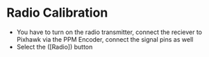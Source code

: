 # Radio Calibration
* You have to turn on the radio transmitter, connect the reciever to Pixhawk via the PPM Encoder, connect the signal pins as well
* Select the ([Radio]) button 
